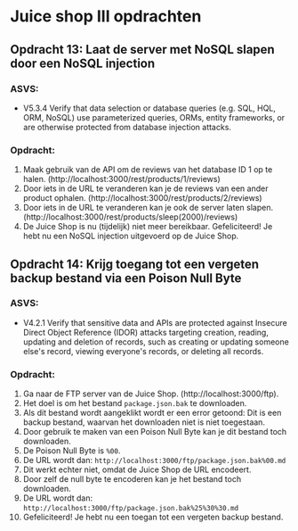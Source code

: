 # Juice shop III opdrachten

## Opdracht 13: Laat de server met NoSQL slapen door een NoSQL injection

### ASVS:

- V5.3.4 Verify that data selection or database queries (e.g. SQL, HQL, ORM, NoSQL) use parameterized queries, ORMs, entity frameworks, or are otherwise protected from database injection attacks.

### Opdracht:

1. Maak gebruik van de API om de reviews van het database ID 1 op te halen. (http://localhost:3000/rest/products/1/reviews)
2. Door iets in de URL te veranderen kan je de reviews van een ander product ophalen. (http://localhost:3000/rest/products/2/reviews)
3. Door iets in de URL te veranderen kan je ook de server laten slapen. (http://localhost:3000/rest/products/sleep(2000)/reviews)
4. De Juice Shop is nu (tijdelijk) niet meer bereikbaar. Gefeliciteerd! Je hebt nu een NoSQL injection uitgevoerd op de Juice Shop.

## Opdracht 14: Krijg toegang tot een vergeten backup bestand via een Poison Null Byte

### ASVS:

- V4.2.1 Verify that sensitive data and APIs are protected against Insecure Direct Object Reference (IDOR) attacks targeting creation, reading, updating and deletion of records, such as creating or updating someone else's record, viewing everyone's records, or deleting all records.

### Opdracht:

1. Ga naar de FTP server van de Juice Shop. (http://localhost:3000/ftp).
2. Het doel is om het bestand `package.json.bak` te downloaden.
3. Als dit bestand wordt aangeklikt wordt er een error getoond: Dit is een backup bestand, waarvan het downloaden niet is niet toegestaan.
4. Door gebruik te maken van een Poison Null Byte kan je dit bestand toch downloaden.
5. De Poison Null Byte is `%00`.
6. De URL wordt dan: `http://localhost:3000/ftp/package.json.bak%00.md`
7. Dit werkt echter niet, omdat de Juice Shop de URL encodeert.
8. Door zelf de null byte te encoderen kan je het bestand toch downloaden.
9. De URL wordt dan: `http://localhost:3000/ftp/package.json.bak%25%30%30.md`
10. Gefeliciteerd! Je hebt nu een toegan tot een vergeten backup bestand.
